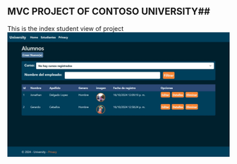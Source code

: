## MVC PROJECT OF CONTOSO UNIVERSITY##

This is the index student view of project
![student_index_view](https://github.com/johnnydldev/ContosoUniversity/blob/design/Screenshots/Student_Screenshot_Index.jpeg)